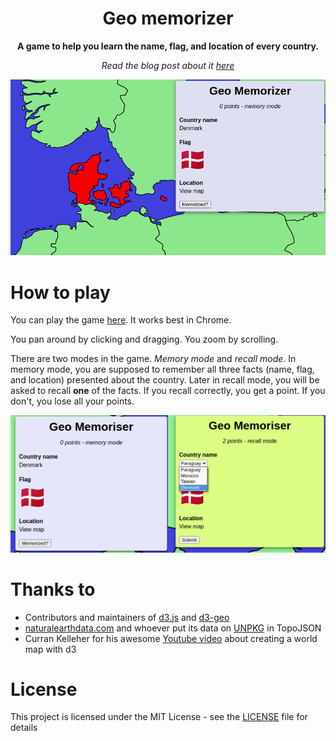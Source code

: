 <h1 align="center">Geo memorizer</h1>
<p align="center"><b>A game to help you learn the name, flag, and location of every country.</b></p>
<p align="center"><i>Read the blog post about it <a href="https://carltheperson.com/posts/geo-memorizer/">here</a></i></p>

![preview](./preview.png)

# How to play

You can play the game [here](https://geo-memorizer.web.app/). It works best in Chrome.

You pan around by clicking and dragging. You zoom by scrolling.

There are two modes in the game. _Memory mode_ and _recall mode_. In memory mode, you are supposed to remember all three facts (name, flag, and location) presented about the country. Later in recall mode, you will be asked to recall **one** of the facts. If you recall correctly, you get a point. If you don't, you lose all your points.

![modes](./modes-preview.png)

# Thanks to

- Contributors and maintainers of [d3.js](https://github.com/d3/d3) and [d3-geo](https://github.com/d3/d3-geo)
- [naturalearthdata.com](https://www.naturalearthdata.com/) and whoever put its data on [UNPKG](https://unpkg.com/browse/world-atlas@2.0.2/README.md) in TopoJSON
- Curran Kelleher for his awesome [Youtube video](https://www.youtube.com/watch?v=Qw6uAg3EO64) about creating a world map with d3

# License

This project is licensed under the MIT License - see the [LICENSE](LICENSE) file for details
